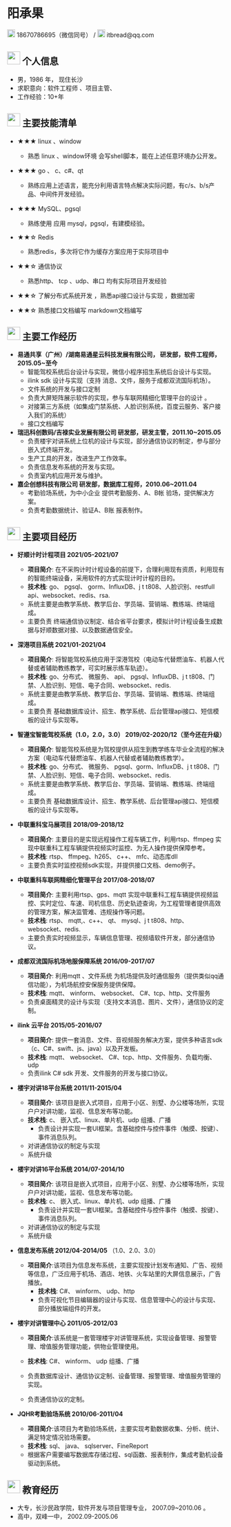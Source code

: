  <left>
     <h1>阳承果</h1>
     <div>
         <span>
             <img src="assets/phone-solid.svg" width="18px">
             18670786695（微信同号）
         </span>
         /
         <span>
             <img src="assets/envelope-solid.svg" width="18px">
             itbread@qq.com
         </span>      
     </div>
 </left>



## <img src="assets/info-circle-solid.svg" width="30px"> 个人信息 

 - 男，1986 年，  现住长沙
 - 求职意向：软件工程师 、项目主管、
 - 工作经验：10+年

## <img src="assets/tools-solid.svg" width="30px"> 主要技能清单
- ★★★ linux 、window

  - 熟悉 linux 、window环境 会写shell脚本，能在上述任意环境办公开发。
- ★★★ go 、 c、c#、qt
  - 熟练应用上述语言，能充分利用语言特点解决实际问题，有c/s、b/s产品、中间件开发经验。
  
- ★★★ MySQL、pgsql
  - 熟练使用 应用 mysql，pgsql，有建模经验。
  
- ★★☆ Redis
  - 熟悉redis，多次将它作为缓存方案应用于实际项目中
  
- ★★☆ 通信协议 

  - 熟悉http、 tcp 、udp、串口 均有实际项目开发经验

- ★★☆ 了解分布式系统开发 ，熟悉api接口设计与实现 ，数据加密

- ★★☆ 熟悉接口文档编写 markdown文档编写



## <img src="assets/briefcase-solid.svg" width="30px"> 主要工作经历
- **易通共享（广州）/湖南易通星云科技发展有限公司， 研发部，软件工程师，2015.05~至今**
  - 智能驾校系统后台设计与实现，微信小程序招生系统后台设计与实现。
  - ilink sdk  设计与实现（支持 消息、文件，服务于成都双流国际机场）。
  - 文件系统的开发与接口定制
  - 负责大屏矩阵展示软件的实现，参与车联网精细化管理平台的设计 。
  - 对接第三方系统（如集成门禁系统、人脸识别系统，百度云服务、客户接入我们的系统）
  - 接口文档编写
- **瑞迅科创数码/吉禄实业发展有限公司 研发部，研发主管，2011.10~2015.05**
  - 负责楼宇对讲系统上位机的设计与实现，部分通信协议的制定，参与部分嵌入式终端开发。
  - 生产工具的开发，改进生产工作效率。
  - 负责信息发布系统的开发与实现。
  - 负责室内机应用开发与维护。
- **嘉企创想科技有限公司 研发部，数据库工程师，2010.06~2011.04**
  - 考勤验场系统，为中小企业 提供考勤服务、A、B帐 验场，提供解决方案。
  - 负责考勤数据统计、验证A、B账 报表制作。
## <img src="assets/project-diagram-solid.svg" width="30px"> 主要项目经历
- **好顺计时计程项目   2021/05-2021/07**
  - **项目简介**: 在不采购计时计程设备的前提下，合理利用现有资质，利用现有的智能终端设备，采用软件的方式实现计时计程的目的。
  - **技术栈**:  go、 pgsql、 gorm、InfluxDB、j t t808、人脸识别、restfull api、websocket、redis、rsa.
  - 系统主要是由教学系统、教学后台、学员端、营销端、教练端、终端组成。
  - 主要负责 终端通信协议制定、结合省平台要求，模拟计时计程设备生成数据与好顺数据对接、以及数据通信安全。
- **深港项目系统   2021/01-2021/04**
  - **项目简介**: 将智能驾校系统应用于深港驾校（电动车代替燃油车、机器人代替或者辅助教练教学，可实时展示练车轨迹）。
  - **技术栈**:  go、分布式、 微服务、 api、 pgsql、InfluxDB、j t t808、门禁、人脸识别、短信、电子合同、websocket、redis.
  - 系统主要是由教学系统、教学后台、学员端、营销端、教练端、终端组成。
  - 主要负责 基础数据库设计、招生、教学系统、后台管理api接口、短信模板的设计与实现等。
- **智遵宝智能驾校系统（1.0，2.0，3.0）  2019/02-2020/12（至今还在升级）**
  - **项目简介**: 智能驾校系统是为驾校提供从招生到教学练车毕业全流程的解决方案（电动车代替燃油车、机器人代替或者辅助教练教学）。
  - **技术栈**:  go、分布式、 微服务、 pgsql、gorm、InfluxDB、j t t808、门禁、人脸识别、短信、电子合同、websocket、redis.
  - 系统主要是由教学系统、教学后台、学员端、营销端、教练端、终端组成。
  - 主要负责 基础数据库设计、招生、教学系统、后台管理api接口、短信模板的设计与实现等。
- **中联重科宝马展项目  2018/09-2018/12** 
    - **项目简介**: 主要目的是实现远程操作工程车辆工作，利用rtsp、ffmpeg 实现中联重科工程车辆提供视频实时监控、为无人操作提供保障参考。
    - **技术栈**:  rtsp、 ffmpeg、h265、 c++、 mfc、动态库dll
    - 主要负责实时监控视频sdk实现，并提供接口文档、demo例子。
    
- **中联重科车联网精细化管理平台  2017/08-2018/07** 
  - **项目简介**: 主要利用rtsp、gps、mqtt 实现中联重科工程车辆提供视频监控、实时定位、车速、司机信息、历史轨迹查询，为工程管理者提供高效的管理方案，解决监管难、违规操作等问题。
  - **技术栈**:  rtsp、 mqtt,、c++、 qt、 mysql、j t t808、http、websocket、redis.
  - 主要负责实时视频显示，车辆信息管理、视频墙软件开发，部分通信协议。

- **成都双流国际机场地服保障系统 2016/09-2017/07**
  - **项目简介**: 利用mqtt 、文件系统 为机场提供及时通信服务（提供类似qq通信功能），为机场航控安保服务提供保障。
  - **技术栈**:  mqtt、 winform、 websocket、 C#、tcp、http、文件服务
  - 负责桌面精灵的设计与实现（支持文本消息、图片、文件），通信协议的定制。
- **ilink 云平台 2015/05-2016/07**
  - **项目简介**: 提供一套消息、文件、音视频服务解决方案，提供多种语言sdk（c、C#、swift、js、java）以及开发板。
  - **技术栈**:  mqtt、 websocket、 C#、tcp、http、文件服务、负载均衡、udp
  - 负责ilink C# sdk 开发、文件服务的开发与接口协议。
  
- **楼宇对讲18平台系统 2011/11-2015/04**
  
  - **项目简介**: 该项目是嵌入式项目，应用于小区、别墅、办公楼等场所，实现户户对讲功能，监视、信息发布等功能。
  - **技术栈**:  c、 嵌入式、linux、单片机、udp 组播、广播
    - 负责设计并实现一套UI框架。含基础控件与控件事件（触摸、按键）、事件消息队列。
  - 对讲通信协议的制定与实现
  - 系统升级
  
- **楼宇对讲16平台系统 2014/07-2014/10**
  
  - **项目简介**: 该项目是嵌入式项目，应用于小区、别墅、办公楼等场所，实现户户对讲功能，监视、信息发布等功能。
  - **技术栈**:  c、 嵌入式、linux、单片机、udp 组播、广播
    - 负责设计并实现一套UI框架。含基础控件与控件事件（触摸、按键）、事件消息队列。
  - 对讲通信协议的制定与实现
  - 系统升级
  
- **信息发布系统  2012/04-2014/05** （1.0、2.0、3.0）
	
  - **项目简介**:该项目为信息发布系统，主要实现按计划发布通知、广告、视频等信息，广泛应用于机场、酒店、地铁、火车站里的大屏信息展示，广告播放。
	  - **技术栈**:  C#、 winform、 udp、http    
	- 负责可视化节目编辑器的设计与实现、信息管理中心的设计与实现、部分播放端组件的开发。
	
- **楼宇对讲管理中心  2011/05-2012/03** 
  
    - **项目简介**:该系统是一套管理楼宇对讲管理系统，实现设备管理、报警管理、增值服务管理功能，供物业管理使用。
    - **技术栈**:  C#、 winform、 udp 组播、广播    
    - 负责数据库设计、通信协议定制、设备管理、报警管理、增值服务管理的实现。
    
    - 负责通信协议的定制。
- **JQHR考勤验场系统  2010/06-2011/04** 

    - **项目简介**:该项目为考勤验场系统，主要实现考勤数据收集、分析、统计、满足特定情况验场需要。
	- **技术栈**:  sql、 java、 sqlserver、FineReport    
    - 根据客户需要编写数据库存储过程、sql函数、报表制作，集成考勤机设备驱动到系统。

  

## <img src="assets/graduation-cap-solid.svg" width="30px"> 教育经历
- 大专，长沙民政学院，软件开发与项目管理专业， 2007.09~2010.06 。
- 高中，双峰一中， 2002.09-2005.06

